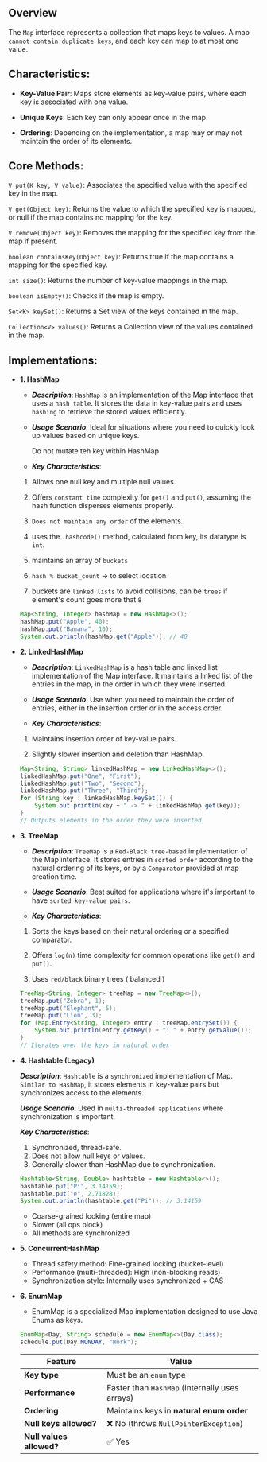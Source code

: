 ## Overview

The `Map` interface represents a collection that maps keys to values. A map `cannot contain duplicate keys`, and each key can map to at most one value.

## Characteristics:

- **Key-Value Pair**: Maps store elements as key-value pairs, where each key is associated with one value.

- **Unique Keys**: Each key can only appear once in the map.

- **Ordering**: Depending on the implementation, a map may or may not maintain the order of its elements.

## Core Methods:

`V put(K key, V value)`: Associates the specified value with the specified key in the map.

`V get(Object key)`: Returns the value to which the specified key is mapped, or null if the map contains no mapping for the key.

`V remove(Object key)`: Removes the mapping for the specified key from the map if present.

`boolean containsKey(Object key)`: Returns true if the map contains a mapping for the specified key.

`int size()`: Returns the number of key-value mappings in the map.

`boolean isEmpty()`: Checks if the map is empty.

`Set<K> keySet()`: Returns a Set view of the keys contained in the map.

`Collection<V> values()`: Returns a Collection view of the values contained in the map.

## Implementations:

- **1. HashMap**

  - **_Description_**: `HashMap` is an implementation of the Map interface that uses a `hash table`. It stores the data in key-value pairs and uses `hashing` to retrieve the stored values efficiently.

  - **_Usage Scenario_**: Ideal for situations where you need to quickly look up values based on unique keys.

    Do not mutate teh key within HashMap

  - **_Key Characteristics_**:

  1.  Allows one null key and multiple null values.

  2.  Offers `constant time` complexity for `get()` and `put()`, assuming the hash function disperses elements properly.

  3.  `Does not maintain any order` of the elements.

  4.  uses the `.hashcode()` method, calculated from key, its datatype is `int`.

  5.  maintains an array of `buckets`

  6.  `hash % bucket_count` -> to select location

  7.  buckets are `linked lists` to avoid collisions, can be `trees` if element's count goes more that `8`

  ```java
  Map<String, Integer> hashMap = new HashMap<>();
  hashMap.put("Apple", 40);
  hashMap.put("Banana", 10);
  System.out.println(hashMap.get("Apple")); // 40
  ```

- **2. LinkedHashMap**

  - **_Description_**: `LinkedHashMap` is a hash table and linked list implementation of the Map interface. It maintains a linked list of the entries in the map, in the order in which they were inserted.

  - **_Usage Scenario_**: Use when you need to maintain the order of entries, either in the insertion order or in the access order.

  - **_Key Characteristics_**:

  1.  Maintains insertion order of key-value pairs.

  2.  Slightly slower insertion and deletion than HashMap.

  ```java
  Map<String, String> linkedHashMap = new LinkedHashMap<>();
  linkedHashMap.put("One", "First");
  linkedHashMap.put("Two", "Second");
  linkedHashMap.put("Three", "Third");
  for (String key : linkedHashMap.keySet()) {
      System.out.println(key + " -> " + linkedHashMap.get(key));
  }
  // Outputs elements in the order they were inserted

  ```

- **3. TreeMap**

  - **_Description_**: `TreeMap` is a `Red-Black tree-based` implementation of the Map interface. It stores entries in `sorted order` according to the natural ordering of its keys, or by a `Comparator` provided at map creation time.

  - **_Usage Scenario_**: Best suited for applications where it's important to have `sorted key-value pairs`.

  - **_Key Characteristics_**:

  1.  Sorts the keys based on their natural ordering or a specified comparator.

  2.  Offers `log(n)` time complexity for common operations like `get()` and `put()`.

  3.  Uses `red/black` binary trees ( balanced )

  ```java
  TreeMap<String, Integer> treeMap = new TreeMap<>();
  treeMap.put("Zebra", 1);
  treeMap.put("Elephant", 5);
  treeMap.put("Lion", 3);
  for (Map.Entry<String, Integer> entry : treeMap.entrySet()) {
      System.out.println(entry.getKey() + ": " + entry.getValue());
  }
  // Iterates over the keys in natural order

  ```

- **4. Hashtable (Legacy)**

  **_Description_**: `Hashtable` is a `synchronized` implementation of Map. `Similar to HashMap`, it stores elements in key-value pairs but synchronizes access to the elements.

  **_Usage Scenario_**: Used in `multi-threaded applications` where synchronization is important.

  **_Key Characteristics_**:

  1.  Synchronized, thread-safe.
  2.  Does not allow null keys or values.
  3.  Generally slower than HashMap due to synchronization.

  ```java
  Hashtable<String, Double> hashtable = new Hashtable<>();
  hashtable.put("Pi", 3.14159);
  hashtable.put("e", 2.71828);
  System.out.println(hashtable.get("Pi")); // 3.14159

  ```

  - Coarse-grained locking (entire map)
  - Slower (all ops block)
  - All methods are synchronized

- **5. ConcurrentHashMap**

  - Thread safety method: Fine-grained locking (bucket-level)
  - Performance (multi-threaded): High (non-blocking reads)
  - Synchronization style: Internally uses synchronized + CAS

- **6. EnumMap**

  - EnumMap is a specialized Map implementation designed to use Java Enums as keys.

  ```java
  EnumMap<Day, String> schedule = new EnumMap<>(Day.class);
  schedule.put(Day.MONDAY, "Work");
  ```

  | Feature                  | Value                                          |
  | ------------------------ | ---------------------------------------------- |
  | **Key type**             | Must be an `enum` type                         |
  | **Performance**          | Faster than `HashMap` (internally uses arrays) |
  | **Ordering**             | Maintains keys in **natural enum order**       |
  | **Null keys allowed?**   | ❌ No (throws `NullPointerException`)          |
  | **Null values allowed?** | ✅ Yes                                         |
